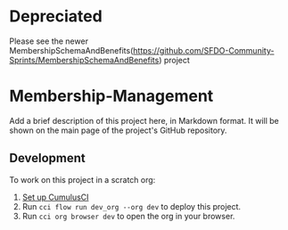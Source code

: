# Depreciated
Please see the newer MembershipSchemaAndBenefits(https://github.com/SFDO-Community-Sprints/MembershipSchemaAndBenefits) project

# Membership-Management

Add a brief description of this project here, in Markdown format.
It will be shown on the main page of the project's GitHub repository.

## Development

To work on this project in a scratch org:

1. [Set up CumulusCI](https://cumulusci.readthedocs.io/en/latest/tutorial.html)
2. Run `cci flow run dev_org --org dev` to deploy this project.
3. Run `cci org browser dev` to open the org in your browser.
